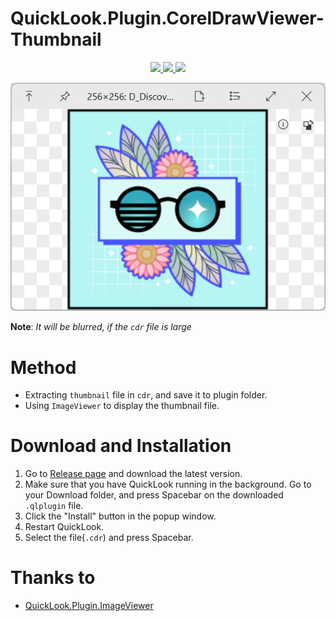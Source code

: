 # QuickLook.Plugin.CorelDrawViewer-Thumbnail
<p align="center">
    <a href="https://github.com/zhangkaihua88" alt="开发者">
        <img src="https://img.shields.io/badge/开发者-幻华-blue?logo=github">
    </a>
    <a href="https://github.com/zhangkaihua88/QuickLook.Plugin.CorelDrawViewer-Thumbnail" alt="GitHub all releases">
        <img src="https://img.shields.io/github/downloads/zhangkaihua88/QuickLook.Plugin.CorelDrawViewer-Thumbnail/total?color=success">
    </a>
    <a href="https://github.com/zhangkaihua88/QuickLook.Plugin.CorelDrawViewer-Thumbnail/releases" alt="GitHub release (latest by date)">
        <img src="https://img.shields.io/github/v/release/zhangkaihua88/QuickLook.Plugin.CorelDrawViewer-Thumbnail">
    </a>
</p> 

![](image/Screenshot.png)

**Note**: *It will be blurred, if the `cdr` file is large*

# Method
- Extracting `thumbnail` file in `cdr`, and save it to plugin folder.
- Using `ImageViewer` to display the thumbnail file.

# Download and Installation
1. Go to [Release page](https://github.com/zhangkaihua88/QuickLook.Plugin.CorelDrawViewer-Thumbnail/releases) and download the latest version.
2. Make sure that you have QuickLook running in the background. Go to your Download folder, and press Spacebar on the downloaded `.qlplugin` file.
3. Click the "Install" button in the popup window.
4. Restart QuickLook.
5. Select the file(`.cdr`) and press Spacebar.



# Thanks to
- [QuickLook.Plugin.ImageViewer](https://github.com/QL-Win/QuickLook/)